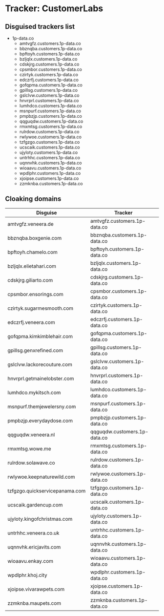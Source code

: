 # Tracker: CustomerLabs

## Disguised trackers list

* 1p-data.co
    * amtvgfz.customers.1p-data.co
    * bbznqba.customers.1p-data.co
    * bpftoyh.customers.1p-data.co
    * bzljqlx.customers.1p-data.co
    * cdskjrg.customers.1p-data.co
    * cpsmbor.customers.1p-data.co
    * czirtyk.customers.1p-data.co
    * edczrfj.customers.1p-data.co
    * gofqpma.customers.1p-data.co
    * gpillsg.customers.1p-data.co
    * gslclvw.customers.1p-data.co
    * hnvrprl.customers.1p-data.co
    * lumhdco.customers.1p-data.co
    * msnpurf.customers.1p-data.co
    * pmpbzjp.customers.1p-data.co
    * qqguqdw.customers.1p-data.co
    * rmxmtsg.customers.1p-data.co
    * rulrdow.customers.1p-data.co
    * rwlywoe.customers.1p-data.co
    * tzfgzgo.customers.1p-data.co
    * ucscaik.customers.1p-data.co
    * ujyloty.customers.1p-data.co
    * untrhhc.customers.1p-data.co
    * uqnnvhk.customers.1p-data.co
    * wioaavu.customers.1p-data.co
    * wpdlphr.customers.1p-data.co
    * xjoipse.customers.1p-data.co
    * zzmknba.customers.1p-data.co

## Cloaking domains

| Disguise | Tracker |
| ---- | ---- |
| amtvgfz.veneera.de | amtvgfz.customers.1p-data.co |
| bbznqba.boxgenie.com | bbznqba.customers.1p-data.co |
| bpftoyh.chamelo.com | bpftoyh.customers.1p-data.co |
| bzljqlx.elietahari.com | bzljqlx.customers.1p-data.co |
| cdskjrg.giliarto.com | cdskjrg.customers.1p-data.co |
| cpsmbor.ensorings.com | cpsmbor.customers.1p-data.co |
| czirtyk.sugarmesmooth.com | czirtyk.customers.1p-data.co |
| edczrfj.veneera.com | edczrfj.customers.1p-data.co |
| gofqpma.kimkimblehair.com | gofqpma.customers.1p-data.co |
| gpillsg.genxrefined.com | gpillsg.customers.1p-data.co |
| gslclvw.lackorecouture.com | gslclvw.customers.1p-data.co |
| hnvrprl.getmainelobster.com | hnvrprl.customers.1p-data.co |
| lumhdco.mykitsch.com | lumhdco.customers.1p-data.co |
| msnpurf.themjewelersny.com | msnpurf.customers.1p-data.co |
| pmpbzjp.everydaydose.com | pmpbzjp.customers.1p-data.co |
| qqguqdw.veneera.nl | qqguqdw.customers.1p-data.co |
| rmxmtsg.wowe.me | rmxmtsg.customers.1p-data.co |
| rulrdow.solawave.co | rulrdow.customers.1p-data.co |
| rwlywoe.keepnaturewild.com | rwlywoe.customers.1p-data.co |
| tzfgzgo.quickservicepanama.com | tzfgzgo.customers.1p-data.co |
| ucscaik.gardencup.com | ucscaik.customers.1p-data.co |
| ujyloty.kingofchristmas.com | ujyloty.customers.1p-data.co |
| untrhhc.veneera.co.uk | untrhhc.customers.1p-data.co |
| uqnnvhk.ericjavits.com | uqnnvhk.customers.1p-data.co |
| wioaavu.enkay.com | wioaavu.customers.1p-data.co |
| wpdlphr.khoj.city | wpdlphr.customers.1p-data.co |
| xjoipse.vivarawpets.com | xjoipse.customers.1p-data.co |
| zzmknba.maupets.com | zzmknba.customers.1p-data.co |